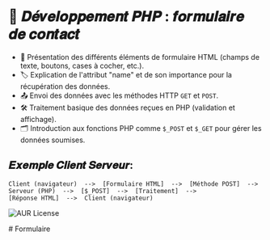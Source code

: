# 🚀  𝑫𝒆́𝒗𝒆𝒍𝒐𝒑𝒑𝒆𝒎𝒆𝒏𝒕 𝑷𝑯𝑷 : 𝒇𝒐𝒓𝒎𝒖𝒍𝒂𝒊𝒓𝒆 𝒅𝒆 𝒄𝒐𝒏𝒕𝒂𝒄𝒕


- 📝 Présentation des différents éléments de formulaire HTML (champs de texte, boutons, cases à cocher, etc.).
- 🏷️ Explication de l'attribut "name" et de son importance pour la récupération des données.
- 📤 Envoi des données avec les méthodes HTTP `GET` et `POST`.
- 🛠️ Traitement basique des données reçues en PHP (validation et affichage).
- 🗂️ Introduction aux fonctions PHP comme `$_POST` et `$_GET` pour gérer les données soumises.

##  𝑬𝒙𝒆𝒎𝒑𝒍𝒆 𝑪𝒍𝒊𝒆𝒏𝒕 𝑺𝒆𝒓𝒗𝒆𝒖𝒓:
```
Client (navigateur)  -->  [Formulaire HTML]  -->  [Méthode POST]  -->  
Serveur (PHP)  -->  [$_POST]  -->  [Traitement]  -->  
[Réponse HTML]  -->  Client (navigateur)

```
![AUR License](https://img.shields.io/aur/license/c)


#   F o r m u l a i r e  
 